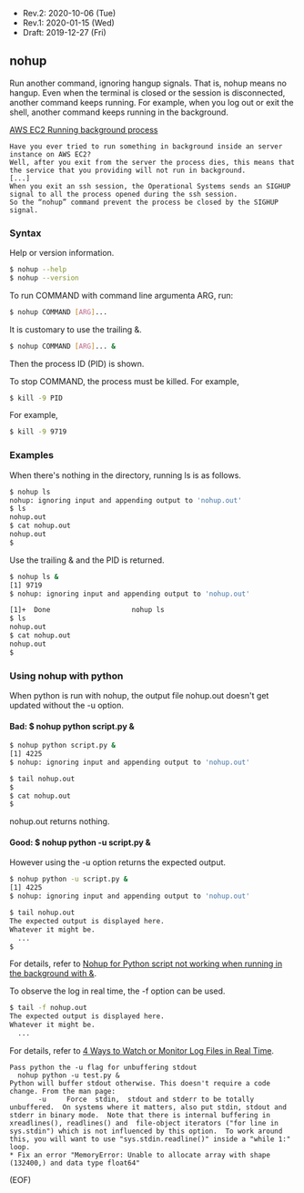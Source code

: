 * Rev.2: 2020-10-06 (Tue)
* Rev.1: 2020-01-15 (Wed)
* Draft: 2019-12-27 (Fri)

## nohup
Run another command, ignoring hangup signals. That is, nohup means no hangup. Even when the terminal is closed or the session is disconnected, another command keeps running. For example, when you log out or exit the shell, another command keeps running in the background.

[AWS EC2 Running background process](https://medium.com/@brunoeleodoro96/aws-ec2-running-background-process-be141feeb2fb)
```
Have you ever tried to run something in background inside an server instance on AWS EC2?
Well, after you exit from the server the process dies, this means that the service that you providing will not run in background.
[...]
When you exit an ssh session, the Operational Systems sends an SIGHUP signal to all the process opened during the ssh session.
So the “nohup” command prevent the process be closed by the SIGHUP signal.
```

### Syntax
Help or version information.
```bash
$ nohup --help
$ nohup --version
```
To run COMMAND with command line argumenta ARG, run:
```bash
$ nohup COMMAND [ARG]...
```
It is customary to use the trailing &.
```bash
$ nohup COMMAND [ARG]... &
```
Then the process ID (PID) is shown.

To stop COMMAND, the process must be killed. For example,
```bash
$ kill -9 PID
```
For example,
```bash
$ kill -9 9719
```
### Examples
When there's nothing in the directory, running ls is as follows.
```bash
$ nohup ls
nohup: ignoring input and appending output to 'nohup.out'
$ ls
nohup.out
$ cat nohup.out
nohup.out
$
```
Use the trailing & and the PID is returned.
```bash
$ nohup ls &
[1] 9719
$ nohup: ignoring input and appending output to 'nohup.out'

[1]+  Done                    nohup ls
$ ls
nohup.out
$ cat nohup.out
nohup.out
$
```
### Using nohup with python
When python is run with nohup, the output file nohup.out doesn't get updated without the -u option.
#### Bad: $ nohup python script.py &
```bash
$ nohup python script.py &
[1] 4225
$ nohup: ignoring input and appending output to 'nohup.out'

$ tail nohup.out
$
$ cat nohup.out
$
```
nohup.out returns nothing.

#### Good: $ nohup python -u script.py &
However using the -u option returns the expected output.
```bash
$ nohup python -u script.py &
[1] 4225
$ nohup: ignoring input and appending output to 'nohup.out'

$ tail nohup.out
The expected output is displayed here.
Whatever it might be.
  ...
$
```
For details, refer to [Nohup for Python script not working when running in the background with &](https://stackoverflow.com/questions/32213565/nohup-for-python-script-not-working-when-running-in-the-background-with).

To observe the log in real time, the -f option can be used.
```bash
$ tail -f nohup.out
The expected output is displayed here.
Whatever it might be.
  ...
```
For details, refer to [4 Ways to Watch or Monitor Log Files in Real Time](https://www.tecmint.com/watch-or-monitor-linux-log-files-in-real-time/).
```
Pass python the -u flag for unbuffering stdout
  nohup python -u test.py &
Python will buffer stdout otherwise. This doesn't require a code change. From the man page:
       -u     Force  stdin,  stdout and stderr to be totally unbuffered.  On systems where it matters, also put stdin, stdout and stderr in binary mode.  Note that there is internal buffering in xreadlines(), readlines() and  file-object iterators ("for line in sys.stdin") which is not influenced by this option.  To work around this, you will want to use "sys.stdin.readline()" inside a "while 1:" loop.
* Fix an error "MemoryError: Unable to allocate array with shape (132400,) and data type float64"
```
(EOF)
